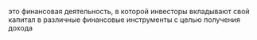это финансовая деятельность, в которой инвесторы вкладывают свой капитал в различные финансовые инструменты с целью получения дохода
